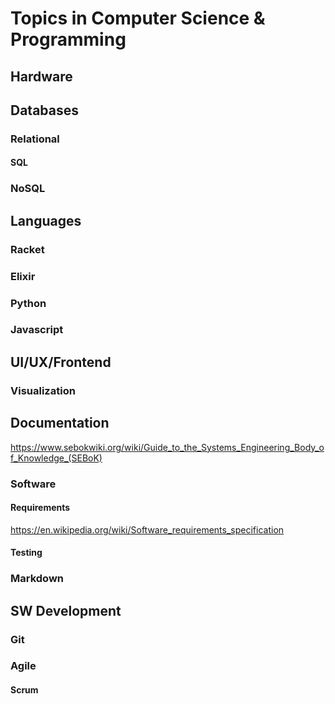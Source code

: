 # Topics in Computer Science & Programming


## Hardware



## Databases

### Relational

#### SQL

### NoSQL



## Languages

### Racket

### Elixir

### Python

### Javascript



## UI/UX/Frontend

### Visualization



## Documentation

https://www.sebokwiki.org/wiki/Guide_to_the_Systems_Engineering_Body_of_Knowledge_(SEBoK)

### Software

#### Requirements

https://en.wikipedia.org/wiki/Software_requirements_specification



#### Testing


### Markdown


## SW Development

### Git

### Agile

#### Scrum

